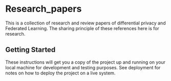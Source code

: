 # Research_papers

This is a collection of research and review papers of differential privacy and Federated Learning. The sharing principle of these references here is for research. 

## Getting Started

These instructions will get you a copy of the project up and running on your local machine for development and testing purposes. See deployment for notes on how to deploy the project on a live system.


